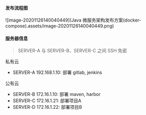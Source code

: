 #### 发布流程图

![image-20201126140040449](Java 微服务架构发布方案(docker-compose).assets/image-20201126140040449.png)

#### 服务器信息

> SERVER-A 与 SERVER-B、SERVER-C 之间 SSH 免密

私有云

- SERVER-A 192.168.1.10: 部署 gitlab, jenkins

公有云

- SERVER-B 172.16.1.10: 部署 maven, harbor
- SERVER-C 172.16.1.21: 部署项目A
- SERVER-D 172.16.1.22: 部署项目B